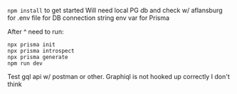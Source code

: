 `npm install` to get started
Will need local PG db and check w/ aflansburg for .env file for DB connection string env var for Prisma

After ^ need to run:

```
npx prisma init
npx prisma introspect
npx prisma generate
npm run dev
```

Test gql api w/ postman or other.
Graphiql is not hooked up correctly I don't think
